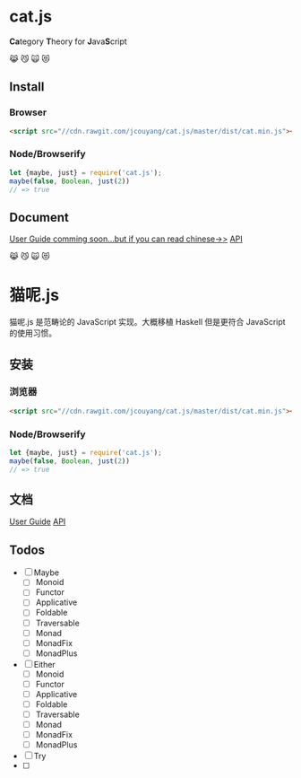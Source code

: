 # cat.js

**Ca**tegory **T**heory for **J**ava**S**cript

:joy_cat: :smirk_cat: :scream_cat: :heart_eyes_cat:

## Install
### Browser
```html
<script src="//cdn.rawgit.com/jcouyang/cat.js/master/dist/cat.min.js"></script>
```

### Node/Browserify
```js
let {maybe, just} = require('cat.js');
maybe(false, Boolean, just(2))
// => true
```
## Document
[User Guide comming soon...but if you can read chinese->>](#wendang)
[API](http://oyanglul.us/cat.js/)

:joy_cat: :smirk_cat: :scream_cat: :heart_eyes_cat:

# 猫呢.js
猫呢.js 是范畴论的 JavaScript 实现。大概移植 Haskell 但是更符合 JavaScript 的使用习惯。

## 安装
### 浏览器
```html
<script src="//cdn.rawgit.com/jcouyang/cat.js/master/dist/cat.min.js"></script>
```

### Node/Browserify
```js
let {maybe, just} = require('cat.js');
maybe(false, Boolean, just(2))
// => true
```
## 文档
[User Guide](./docs/README.md)
[API](http://oyanglul.us/cat.js/)


## Todos
- [ ] Maybe
  - [ ] Monoid
  - [ ] Functor
  - [ ] Applicative
  - [ ] Foldable
  - [ ] Traversable
  - [ ] Monad
  - [ ] MonadFix
  - [ ] MonadPlus
- [ ] Either
  - [ ] Monoid
  - [ ] Functor
  - [ ] Applicative
  - [ ] Foldable
  - [ ] Traversable
  - [ ] Monad
  - [ ] MonadFix
  - [ ] MonadPlus  
- [ ] Try
- [ ] 
